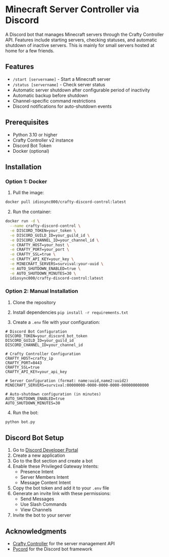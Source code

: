 # Minecraft Server Controller via Discord

A Discord bot that manages Minecraft servers through the Crafty Controller API. Features include starting servers, checking statuses, and automatic shutdown of inactive servers. This is mainly for small servers hosted at home for a few friends.

## Features

- `/start [servername]` - Start a Minecraft server
- `/status [servername]` - Check server status
- Automatic server shutdown after configurable period of inactivity
- Automatic backup before shutdown
- Channel-specific command restrictions
- Discord notifications for auto-shutdown events

## Prerequisites

- Python 3.10 or higher
- Crafty Controller v2 instance
- Discord Bot Token
- Docker (optional)

## Installation

### Option 1: Docker

1. Pull the image:
```bash
docker pull idiosync000/crafty-discord-control:latest
```

2. Run the container:
```bash
docker run -d \
  --name crafty-discord-control \
  -e DISCORD_TOKEN=your_token \
  -e DISCORD_GUILD_ID=your_guild_id \
  -e DISCORD_CHANNEL_ID=your_channel_id \
  -e CRAFTY_HOST=your_host \
  -e CRAFTY_PORT=your_port \
  -e CRAFTY_SSL=true \
  -e CRAFTY_API_KEY=your_key \
  -e MINECRAFT_SERVERS=survival:your-uuid \
  -e AUTO_SHUTDOWN_ENABLED=true \
  -e AUTO_SHUTDOWN_MINUTES=30 \
  idiosync000/crafty-discord-control:latest
```

### Option 2: Manual Installation

1. Clone the repository

2. Install dependencies
`pip install -r requirements.txt`

4. Create a `.env` file with your configuration:
```env
# Discord Bot Configuration
DISCORD_TOKEN=your_discord_bot_token
DISCORD_GUILD_ID=your_guild_id
DISCORD_CHANNEL_ID=your_channel_id

# Crafty Controller Configuration
CRAFTY_HOST=crafty_ip
CRAFTY_PORT=8443
CRAFTY_SSL=true
CRAFTY_API_KEY=your_api_key

# Server Configuration (format: name:uuid,name2:uuid2)
MINECRAFT_SERVERS=survival:00000000-0000-0000-0000-000000000000

# Auto-shutdown configuration (in minutes)
AUTO_SHUTDOWN_ENABLED=true
AUTO_SHUTDOWN_MINUTES=30
```

4. Run the bot:
```bash
python bot.py
```

## Discord Bot Setup

1. Go to [Discord Developer Portal](https://discord.com/developers/applications)
2. Create a new application
3. Go to the Bot section and create a bot
4. Enable these Privileged Gateway Intents:
   - Presence Intent
   - Server Members Intent
   - Message Content Intent
5. Copy the bot token and add it to your `.env` file
6. Generate an invite link with these permissions:
   - Send Messages
   - Use Slash Commands
   - View Channels
7. Invite the bot to your server

## Acknowledgments

- [Crafty Controller](https://craftycontrol.com/) for the server management API
- [Pycord](https://docs.pycord.dev/) for the Discord bot framework
